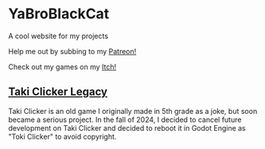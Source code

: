 # YaBroBlackCat
A cool website for my projects

Help me out by subbing to my [Patreon!](https://patreon.com/yabroblackcat)

Check out my games on my [Itch!](https://ycreate.itch.io)

## [Taki Clicker Legacy](/game-updates/taki-clicker-legacy.md)
Taki Clicker is an old game I originally made in 5th grade as a joke, but soon became a serious project.
In the fall of 2024, I decided to cancel future development on Taki Clicker and decided to reboot it in Godot Engine as "Toki Clicker" to avoid copyright.

